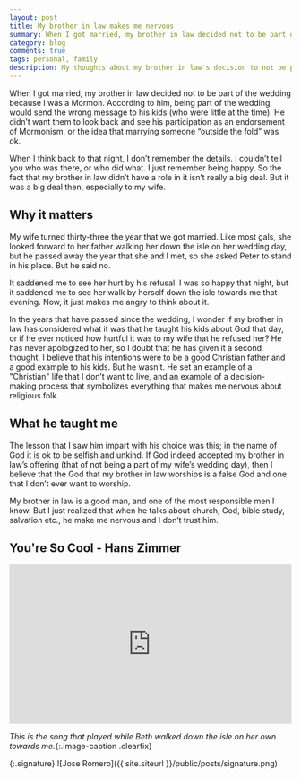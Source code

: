 ```yaml
---
layout: post
title: My brother in law makes me nervous
summary: When I got married, my brother in law decided not to be part of the wedding because I was a Mormon.
category: blog
comments: true
tags: personal, family
description: My thoughts about my brother in law's decision to not be part of our wedding.
---
```



When I got married, my brother in law decided not to be part of the wedding because I was a Mormon. According to him, being part of the wedding would send the wrong message to his kids (who were little at the time). He didn’t want them to look back and see his participation as an endorsement of Mormonism, or the idea that marrying someone “outside the fold” was ok.

When I think back to that night, I don’t remember the details. I couldn’t tell you who was there, or who did what. I just remember being happy. So the fact that my brother in law didn’t have a role in it isn’t really a big deal. But it was a big deal then, especially to my wife.

## Why it matters
My wife turned thirty-three the year that we got married. Like most gals, she looked forward to her father walking her down the isle on her wedding day, but he passed away the year that she and I met, so she asked Peter to stand in his place. But he said no.

It saddened me to see her hurt by his refusal. I was so happy that night, but it saddened me to see her walk by herself down the isle towards me that evening. Now, it just makes me angry to think about it.

In the years that have passed since the wedding, I wonder if my brother in law has considered what it was that he taught his kids about God that day, or if he ever noticed how hurtful it was to my wife that he refused her? He has never apologized to her, so I doubt that he has given it a second thought. I believe that his intentions were to be a good Christian father and a good example to his kids. But he wasn’t. He set an example of a "Christian" life that I don’t want to live, and an example of a decision-making process that symbolizes everything that makes me nervous about religious folk.

## What he taught me
The lesson that I saw him impart with his choice was this; in the name of God it is ok to be selfish and unkind. If God indeed accepted my brother in law’s offering (that of not being a part of my wife’s wedding day), then I believe that the God that my brother in law worships is a false God and one that I don’t ever want to worship.

My brother in law is a good man, and one of the most responsible men I know. But I just realized that when he talks about church, God, bible study, salvation etc., he make me nervous and I don’t trust him.

## You're So Cool - Hans Zimmer
 <style>.embed-container { position: relative; padding-bottom: 56.25%; height: 0; overflow: hidden; max-width: 100%; } .embed-container iframe, .embed-container object, .embed-container embed { position: absolute; top: 0; left: 0; width: 100%; height: 100%; }</style>
<div class='embed-container'><iframe src='https://www.youtube.com/embed/aI4iCx7LnbY?rel=0&amp;showinfo=0' frameborder='0' allowfullscreen></iframe></div>

*This is the song that played while Beth walked down the isle on her own towards me.*{:.image-caption .clearfix}

{:.signature}
![Jose Romero]({{ site.siteurl }}/public/posts/signature.png)
